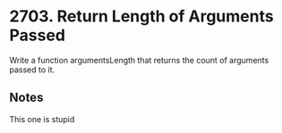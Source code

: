 # 2703. Return Length of Arguments Passed

Write a function argumentsLength that returns the count of arguments passed to it.

## Notes

This one is stupid